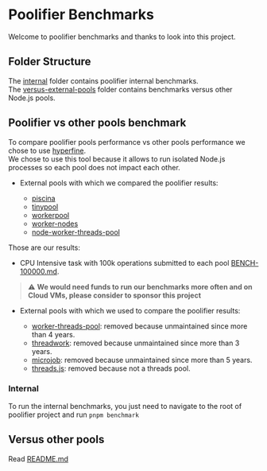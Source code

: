 # Poolifier Benchmarks

Welcome to poolifier benchmarks and thanks to look into this project.

## Folder Structure

The [internal](./internal) folder contains poolifier internal benchmarks.  
The [versus-external-pools](./versus-external-pools) folder contains benchmarks versus other Node.js pools.

## Poolifier vs other pools benchmark

To compare poolifier pools performance vs other pools performance we chose to use [hyperfine](https://github.com/sharkdp/hyperfine).  
We chose to use this tool because it allows to run isolated Node.js processes so each pool does not impact each other.

- External pools with which we compared the poolifier results:

  - [piscina](https://github.com/piscinajs/piscina)
  - [tinypool](https://github.com/tinylibs/tinypool)
  - [workerpool](https://github.com/josdejong/workerpool)
  - [worker-nodes](https://github.com/allegro/node-worker-nodes)
  - [node-worker-threads-pool](https://github.com/SUCHMOKUO/node-worker-threads-pool)

Those are our results:

- CPU Intensive task with 100k operations submitted to each pool [BENCH-100000.md](./versus-external-pools/BENCH-100000.md).

> :warning: **We would need funds to run our benchmarks more often and on Cloud VMs, please consider to sponsor this project**

- External pools with which we used to compare the poolifier results:

  <!-- - [node-worker-threads-pool](https://github.com/SUCHMOKUO/node-worker-threads-pool): removed because it does not support dynamic modules import or import outside the worker function. The worker function is expected to be self-contained, which makes it difficult to use in real world application without ugly hacks. -->

  - [worker-threads-pool](https://github.com/watson/worker-threads-pool): removed because unmaintained since more than 4 years.
  - [threadwork](https://github.com/kevlened/threadwork): removed because unmaintained since more than 3 years.
  - [microjob](https://github.com/wilk/microjob): removed because unmaintained since more than 5 years.
  - [threads.js](https://github.com/andywer/threads.js/): removed because not a threads pool.

### Internal

To run the internal benchmarks, you just need to navigate to the root of poolifier project and run `pnpm benchmark`

## Versus other pools

Read [README.md](./versus-external-pools/README.md)
